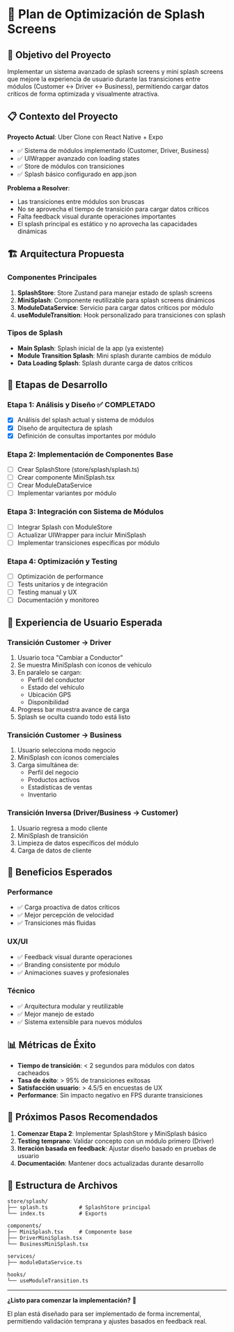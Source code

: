 # 🚀 Plan de Optimización de Splash Screens

## 🎯 **Objetivo del Proyecto**

Implementar un sistema avanzado de splash screens y mini splash screens que mejore la experiencia de usuario durante las transiciones entre módulos (Customer ↔ Driver ↔ Business), permitiendo cargar datos críticos de forma optimizada y visualmente atractiva.

## 📋 **Contexto del Proyecto**

**Proyecto Actual**: Uber Clone con React Native + Expo

- ✅ Sistema de módulos implementado (Customer, Driver, Business)
- ✅ UIWrapper avanzado con loading states
- ✅ Store de módulos con transiciones
- ✅ Splash básico configurado en app.json

**Problema a Resolver**:

- Las transiciones entre módulos son bruscas
- No se aprovecha el tiempo de transición para cargar datos críticos
- Falta feedback visual durante operaciones importantes
- El splash principal es estático y no aprovecha las capacidades dinámicas

## 🏗️ **Arquitectura Propuesta**

### **Componentes Principales**

1. **SplashStore**: Store Zustand para manejar estado de splash screens
2. **MiniSplash**: Componente reutilizable para splash screens dinámicos
3. **ModuleDataService**: Servicio para cargar datos críticos por módulo
4. **useModuleTransition**: Hook personalizado para transiciones con splash

### **Tipos de Splash**

- **Main Splash**: Splash inicial de la app (ya existente)
- **Module Transition Splash**: Mini splash durante cambios de módulo
- **Data Loading Splash**: Splash durante carga de datos críticos

## 📅 **Etapas de Desarrollo**

### **Etapa 1: Análisis y Diseño** ✅ COMPLETADO

- [x] Análisis del splash actual y sistema de módulos
- [x] Diseño de arquitectura de splash
- [x] Definición de consultas importantes por módulo

### **Etapa 2: Implementación de Componentes Base**

- [ ] Crear SplashStore (store/splash/splash.ts)
- [ ] Crear componente MiniSplash.tsx
- [ ] Crear ModuleDataService
- [ ] Implementar variantes por módulo

### **Etapa 3: Integración con Sistema de Módulos**

- [ ] Integrar Splash con ModuleStore
- [ ] Actualizar UIWrapper para incluir MiniSplash
- [ ] Implementar transiciones específicas por módulo

### **Etapa 4: Optimización y Testing**

- [ ] Optimización de performance
- [ ] Tests unitarios y de integración
- [ ] Testing manual y UX
- [ ] Documentación y monitoreo

## 🎨 **Experiencia de Usuario Esperada**

### **Transición Customer → Driver**

1. Usuario toca "Cambiar a Conductor"
2. Se muestra MiniSplash con íconos de vehículo
3. En paralelo se cargan:
   - Perfil del conductor
   - Estado del vehículo
   - Ubicación GPS
   - Disponibilidad
4. Progress bar muestra avance de carga
5. Splash se oculta cuando todo está listo

### **Transición Customer → Business**

1. Usuario selecciona modo negocio
2. MiniSplash con íconos comerciales
3. Carga simultánea de:
   - Perfil del negocio
   - Productos activos
   - Estadísticas de ventas
   - Inventario

### **Transición Inversa (Driver/Business → Customer)**

1. Usuario regresa a modo cliente
2. MiniSplash de transición
3. Limpieza de datos específicos del módulo
4. Carga de datos de cliente

## 🔧 **Beneficios Esperados**

### **Performance**

- ✅ Carga proactiva de datos críticos
- ✅ Mejor percepción de velocidad
- ✅ Transiciones más fluidas

### **UX/UI**

- ✅ Feedback visual durante operaciones
- ✅ Branding consistente por módulo
- ✅ Animaciones suaves y profesionales

### **Técnico**

- ✅ Arquitectura modular y reutilizable
- ✅ Mejor manejo de estado
- ✅ Sistema extensible para nuevos módulos

## 📊 **Métricas de Éxito**

- **Tiempo de transición**: < 2 segundos para módulos con datos cacheados
- **Tasa de éxito**: > 95% de transiciones exitosas
- **Satisfacción usuario**: > 4.5/5 en encuestas de UX
- **Performance**: Sin impacto negativo en FPS durante transiciones

## 🚀 **Próximos Pasos Recomendados**

1. **Comenzar Etapa 2**: Implementar SplashStore y MiniSplash básico
2. **Testing temprano**: Validar concepto con un módulo primero (Driver)
3. **Iteración basada en feedback**: Ajustar diseño basado en pruebas de usuario
4. **Documentación**: Mantener docs actualizadas durante desarrollo

## 📁 **Estructura de Archivos**

```
store/splash/
├── splash.ts          # SplashStore principal
└── index.ts           # Exports

components/
├── MiniSplash.tsx     # Componente base
├── DriverMiniSplash.tsx
└── BusinessMiniSplash.tsx

services/
├── moduleDataService.ts

hooks/
└── useModuleTransition.ts
```

---

**¿Listo para comenzar la implementación?** 🚀

El plan está diseñado para ser implementado de forma incremental, permitiendo validación temprana y ajustes basados en feedback real.
